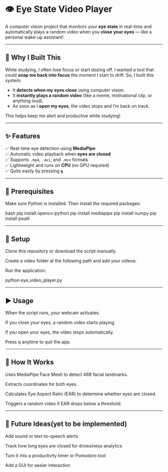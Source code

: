 # 👁️ Eye State Video Player

A computer vision project that monitors your **eye state** in real-time and automatically plays a random video when you **close your eyes** — like a personal wake-up assistant!

---

## 🧠 Why I Built This

While studying, I often lose focus or start dozing off. I wanted a tool that could **snap me back into focus** the moment I start to drift. So, I built this system:

- It **detects when my eyes close** using computer vision.
- It **instantly plays a random video** (like a meme, motivational clip, or anything loud).
- As soon as I **open my eyes**, the video stops and I’m back on track.

This helps keep me alert and productive while studying!

---

## ✨ Features

✅ Real-time eye detection using **MediaPipe**  
✅ Automatic video playback when **eyes are closed**  
✅ Supports `.mp4`, `.avi`, and `.mov` formats  
✅ Lightweight and runs on **CPU** (no GPU required)  
✅ Quits easily by pressing **`q`**  

---

## 🧰 Prerequisites

Make sure Python is installed. Then install the required packages:

bash
pip install opencv-python
pip install mediapipe
pip install numpy
pip install psutil

---

## 📁 Setup

Clone this repository or download the script manually.

Create a video folder at the following path and add your videos:

Run the application:

python eye_video_player.py

---

## ▶️ Usage

When the script runs, your webcam activates.

If you close your eyes, a random video starts playing.

If you open your eyes, the video stops automatically.

Press q anytime to quit the app.

---

## 📸 How It Works

Uses MediaPipe Face Mesh to detect 468 facial landmarks.

Extracts coordinates for both eyes.

Calculates Eye Aspect Ratio (EAR) to determine whether eyes are closed.

Triggers a random video if EAR drops below a threshold.

---

## 🔮 Future Ideas(yet to be implemented)

Add sound or text-to-speech alerts

Track how long eyes are closed for drowsiness analytics

Turn it into a productivity timer or Pomodoro tool

Add a GUI for easier interaction

